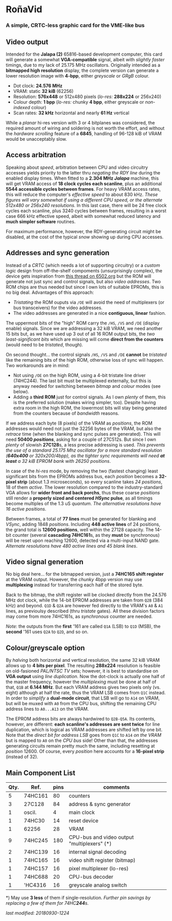 # RoñaVid

### A simple, CRTC-less graphic card for the VME-like bus

## Video output

Intended for the **Jalapa (2)** 65816-based development computer, this card
will generate a somewhat **VGA-compatible** signal, albeit with *slightly faster*
timings, due to my lack of 25.175 MHz oscillators. Originally intended as a
**bitmapped high resolution** display, the complete version can generate a lower
resolution image with **4-bpp**, either *greyscale* or *GRgB* colour.

- Dot clock: **24.576 MHz**  
- VRAM: static **32 kiB** (62256)
- Resolution: **576x448** or 512x480 pixels (*lo-res:* **288x224** or 256x240)
- Colour depth: **1 bpp** (*lo-res:* chunky **4 bpp**, either greyscale
or *non-indexed* colour)
- Scan rates: **32 kHz** horizontal and nearly **61 Hz** vertical

While a *planar* hi-res version with 3 or 4 bitplanes was considered, the required
amount of wiring and soldering is not worth the effort, and without the *hardware
scrolling* feature of a **6845**, handling of 96-128 kiB of VRAM would be
unacceptably slow.

## Access arbitration

Speaking about *speed*, arbitration between CPU and video circuitry accesses yields
priority to the latter thru *negating the RDY line* during the enabled display times.
When fitted to a **2.304 MHz *Jalapa*** machine, this will get VRAM access of
**18 clock cycles each scanline**, plus an additional **5544 accessible cycles between
frames**. For heavy VRAM access rates, this will reduce the computer's *effective
speed* to about 830 kHz. *These figures will vary somewhat if using a different
CPU speed, or the alternate 512x480 or 256x240 resolutions.* In this last case,
there will be 24 free clock cycles each scanline, plus 3240 cycles between frames,
resulting in a worst case 666 kHz effective speed, albeit with somewhat reduced
latency and **much simpler software** routines.

For maximum performance, however, the RDY-generating circuit might be disabled, at the
cost of the typical *snow* showing up during CPU accesses.

## Addresses and sync generation

Instead of a *CRTC* (which needs a lot of supporting circuitry) or a *custom logic*
design from off-the-shelf compoments (unsurprisingly complex), the device gets
inspiration from
[this thread on 6502.org](http://forum.6502.org/viewtopic.php?f=4&t=4986)
but the ROM will generate not just sync and control signals, but also *video
addresses*. Two ROM chips are thus needed but since I own lots of suitable EPROMs,
this is no big deal. Advantages of this approach:

- *Tristating* the ROM ouputs via `/OE` will avoid the need of multiplexers (or bus
transceivers) for the video addresses.
- The video addresses are generated in a nice **contiguous, linear** fashion.

The uppermost bits of the "high" ROM carry the `/HS`, `/VS` and `/DE` (display enable)
signals. Since we are addressing a 32 kiB VRAM, we need another 15 bits but,
as we have used up 3 out of all 16 ROM output bits, the *two least-significant bits*
which are missing will come **direct from the counters** (would need to be
*tristated*, though).

On second thought... the control signals `/HS`, `/VS` and `/DE` **cannot** be
*tristated* like the remaining bits of the high ROM, otherwise loss of sync will
happen. Two workarounds are in mind:

- Not using `/OE` on the high ROM, using a 4-bit tristate line driver (74HC244). The
last bit must be multiplexed externally, but this is anyway needed for switching
between *bitmap* and *colour* modes (see below).
- Adding a **third ROM** just for control signals. As I own *plenty* of them, this is
the preferred solution (makes wiring simpler, too). Despite having extra room in the
high ROM, the lowermost bits will stay being generated from the counters
because of *bandwidth* reasons.

If we address each byte (8 pixels) of the VRAM as *positions*, the ROM addresses would
need not just the 32256 bytes of the VRAM, but also the *retrace* time (when the
blanking and sync pulses are generated). This will need **50400 *positions***, asking
for a couple of 27C512s. But since I own *plenty* of slowish **27C128**s, a less
precise addressing is used. *This prevents the use of a standard 25.175 Mhz
oscillator for a more standard resolution (**640x400** or 320x200/4bpp), as the tighter
sync requirements will need **at least** a 32 kiB EPROM bank with 26250 positions*.

In case of the *hi-res* mode, by removing the two (fastest changing) least
significant bits from the EPROMs address bus, each *position* becomes a
**32-pixel strip** (about 1.3 microseconds), so every scanline takes *24 positions*, 18 
of them *active*. The lower resolution compared to the industry-standard VGA allows
for **wider front and back porchs**, thus these coarse *positions* still render a
**properly sized and centered *HSync* pulse**, as all timings become multiples of the
1.3 uS *quantum*. *The alternative resolutions have 16 active positions*.

Between frames, a total of **77 lines** must be generated for blanking and *VSync*,
adding 1848 *positions*. Including **448 active lines** of 24 positions, the grand
total is **12600 positions**, well within the 27128 capacity. The 14-bit counter
(several **cascading 74HC161**s, as they **must** be synchronous) will be reset
upon reaching 12600, detected via a multi-input NAND gate. *Alternate resolutions
have 480 active lines and 45 blank lines*.

## Video signal generation

No big deal here... for the bitmapped version, just a **74HC165 shift register** at
the VRAM output. However, the *chunky* 4bpp version may use **multiplexing** instead
for transferring each half of the stored byte.

Back to the bitmap, the shift register will be clocked directly from the 24.576 MHz
dot clock, while the 14-bit EPROM addresses are taken from `Q2B` (384 kHz) and beyond.
`Q1D` & `Q2A` are however fed directly to the VRAM's `A0` & `A1` lines, as previoulsy
described (thru *tristate* gates). All these division factors may come from more
74HC161s, as *synchronous* counter are needed.

*Note:* the outputs from the **first** '161 are called `Q1A` (LSB) to `Q1D` (MSB),
the **second** '161 uses `Q2A` to `Q2D`, and so on.

## Colour/greyscale option

By *halving* both horizontal and vertical resolution, the same 32 kiB VRAM allows
up to **4 bits per pixel**. The resulting **288x224** resolution is feasible on
old-fasioned *PAL/NTSC TV* sets; however, it is best to standardise on **VGA output**
using *line duplication*. Now the dot-clock is actually one half of the master
frequency, however the *multiplexing* must be done at half of that, `Q1B` at
**6.144 MHz**. But each VRAM address gives two pixels only (vs. eight)
although at half the rate, thus the VRAM LSB comes from `Q1C` instead.
In order to *simplify* a **dual-mode circuit**, that LSB will go to `A14` on VRAM,
but will be muxed with `A0` from the CPU bus, shifting the remaining CPU address lines
to `A0...A13` on the VRAM.

The EPROM address bits are always hardwired to `Q2B-Q5A`.
Its contents, however, are different: **each scanline's addresses are sent twice** for
line duplication, which is logical as VRAM addresses are shifted left by one bit. Note
that the *direct bit for address LSB* goes from `Q1C` to `A14` *on the VRAM* but is
mapped to `A0` on the *CPU bus* side! Other than that, the addresses generating circuits
remain pretty much the same, including resetting at *position* 12600. Of course,
every *position* here accounts for a **16-pixel strip** (instead of 32).  

## Main Component List

Qty. | Ref.    | pins | comments
---- | ----    | ---- | --------
5    | 74HC161 |  80  | counters
3    | 27C128  |  84  | address & sync generator
1    | oscil.  |   4  | main clock
1    | 74HC30  |  14  | reset device
1    | 62256   |  28  | VRAM
9    | 74HC245 | 180  | CPU-bus and video output "multiplexers" (\*)
2    | 74HC139 |  16  | internal signal decoding
1    | 74HC165 |  16  | video shift register (bitmap)
1    | 74HC157 |  16  | pixel multiplexer (lo-res)
1    | 74HC688 |  20  | CPU-bus decoder
1    | 'HC4316 |  16  | greyscale analog switch

\*) May use **3 less** of them if single-resolution. *Further pin savings by replacing
a few of them for 74HC**244**s*.

*last modified: 20180930-1224*
